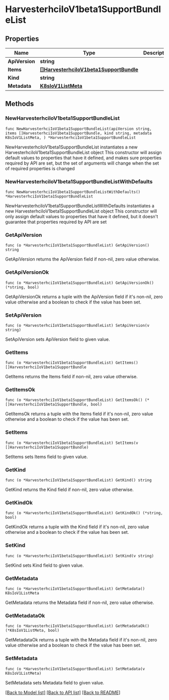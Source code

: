# HarvesterhciIoV1beta1SupportBundleList

## Properties

Name | Type | Description | Notes
------------ | ------------- | ------------- | -------------
**ApiVersion** | **string** |  | 
**Items** | [**[]HarvesterhciIoV1beta1SupportBundle**](HarvesterhciIoV1beta1SupportBundle.md) |  | 
**Kind** | **string** |  | 
**Metadata** | [**K8sIoV1ListMeta**](K8sIoV1ListMeta.md) |  | 

## Methods

### NewHarvesterhciIoV1beta1SupportBundleList

`func NewHarvesterhciIoV1beta1SupportBundleList(apiVersion string, items []HarvesterhciIoV1beta1SupportBundle, kind string, metadata K8sIoV1ListMeta, ) *HarvesterhciIoV1beta1SupportBundleList`

NewHarvesterhciIoV1beta1SupportBundleList instantiates a new HarvesterhciIoV1beta1SupportBundleList object
This constructor will assign default values to properties that have it defined,
and makes sure properties required by API are set, but the set of arguments
will change when the set of required properties is changed

### NewHarvesterhciIoV1beta1SupportBundleListWithDefaults

`func NewHarvesterhciIoV1beta1SupportBundleListWithDefaults() *HarvesterhciIoV1beta1SupportBundleList`

NewHarvesterhciIoV1beta1SupportBundleListWithDefaults instantiates a new HarvesterhciIoV1beta1SupportBundleList object
This constructor will only assign default values to properties that have it defined,
but it doesn't guarantee that properties required by API are set

### GetApiVersion

`func (o *HarvesterhciIoV1beta1SupportBundleList) GetApiVersion() string`

GetApiVersion returns the ApiVersion field if non-nil, zero value otherwise.

### GetApiVersionOk

`func (o *HarvesterhciIoV1beta1SupportBundleList) GetApiVersionOk() (*string, bool)`

GetApiVersionOk returns a tuple with the ApiVersion field if it's non-nil, zero value otherwise
and a boolean to check if the value has been set.

### SetApiVersion

`func (o *HarvesterhciIoV1beta1SupportBundleList) SetApiVersion(v string)`

SetApiVersion sets ApiVersion field to given value.


### GetItems

`func (o *HarvesterhciIoV1beta1SupportBundleList) GetItems() []HarvesterhciIoV1beta1SupportBundle`

GetItems returns the Items field if non-nil, zero value otherwise.

### GetItemsOk

`func (o *HarvesterhciIoV1beta1SupportBundleList) GetItemsOk() (*[]HarvesterhciIoV1beta1SupportBundle, bool)`

GetItemsOk returns a tuple with the Items field if it's non-nil, zero value otherwise
and a boolean to check if the value has been set.

### SetItems

`func (o *HarvesterhciIoV1beta1SupportBundleList) SetItems(v []HarvesterhciIoV1beta1SupportBundle)`

SetItems sets Items field to given value.


### GetKind

`func (o *HarvesterhciIoV1beta1SupportBundleList) GetKind() string`

GetKind returns the Kind field if non-nil, zero value otherwise.

### GetKindOk

`func (o *HarvesterhciIoV1beta1SupportBundleList) GetKindOk() (*string, bool)`

GetKindOk returns a tuple with the Kind field if it's non-nil, zero value otherwise
and a boolean to check if the value has been set.

### SetKind

`func (o *HarvesterhciIoV1beta1SupportBundleList) SetKind(v string)`

SetKind sets Kind field to given value.


### GetMetadata

`func (o *HarvesterhciIoV1beta1SupportBundleList) GetMetadata() K8sIoV1ListMeta`

GetMetadata returns the Metadata field if non-nil, zero value otherwise.

### GetMetadataOk

`func (o *HarvesterhciIoV1beta1SupportBundleList) GetMetadataOk() (*K8sIoV1ListMeta, bool)`

GetMetadataOk returns a tuple with the Metadata field if it's non-nil, zero value otherwise
and a boolean to check if the value has been set.

### SetMetadata

`func (o *HarvesterhciIoV1beta1SupportBundleList) SetMetadata(v K8sIoV1ListMeta)`

SetMetadata sets Metadata field to given value.



[[Back to Model list]](../README.md#documentation-for-models) [[Back to API list]](../README.md#documentation-for-api-endpoints) [[Back to README]](../README.md)


